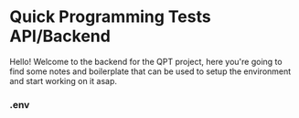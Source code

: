 # Quick Programming Tests API/Backend

Hello! Welcome to the backend for the QPT project, here you're going to find some notes and boilerplate that can be used to setup the environment and start working on it asap.

### .env

